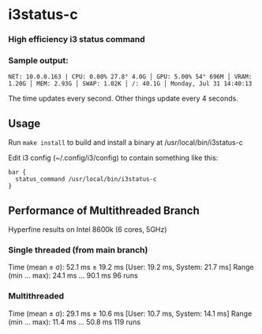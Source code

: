 # i3status-c

### High efficiency i3 status command

### Sample output:

```
NET: 10.0.0.163 | CPU: 0.00% 27.8° 4.0G │ GPU: 5.00% 54° 696M │ VRAM: 1.20G │ MEM: 2.93G │ SWAP: 1.02K │ /: 40.1G │ Monday, Jul 31 14:40:13
```

The time updates every second. Other things update every 4 seconds.

## Usage

Run `make install` to build and install a binary at /usr/local/bin/i3status-c

Edit i3 config (~/.config/i3/config) to contain something like this:

```
bar {
  status_command /usr/local/bin/i3status-c
}
```

## Performance of Multithreaded Branch

Hyperfine results on Intel 8600k (6 cores, 5GHz)

### Single threaded (from main branch)
  Time (mean ± σ):      52.1 ms ±  19.2 ms    [User: 19.2 ms, System: 21.7 ms]
  Range (min … max):    24.1 ms …  90.1 ms    96 runs

### Multithreaded
  Time (mean ± σ):      29.1 ms ±  10.6 ms    [User: 10.7 ms, System: 14.1 ms]
  Range (min … max):    11.4 ms …  50.8 ms    119 runs

